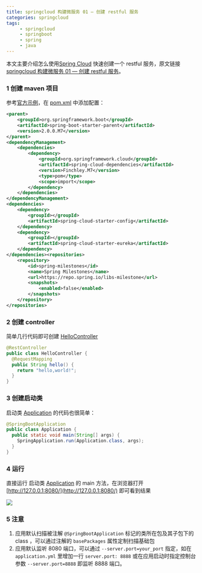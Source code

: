 ```yaml
---
title: springcloud 构建微服务 01 — 创建 restful 服务
categories: springcloud
tags: 
     - springcloud
     - springboot
     - spring
     - java
---
```


本文主要介绍怎么使用[Spring Cloud](http://projects.spring.io/spring-cloud/) 快速创建一个 restful 服务，原文链接 [springcloud 构建微服务 01 — 创建 restful 服务](https://niuhp.github.io/springcloud/01-helloworld.html)。

### 1 创建 maven 项目

参考[官方示例](http://projects.spring.io/spring-cloud/#quick-start)，在 [pom.xml](https://github.com/niuhp/springcloud-sample/blob/master/helloworld/pom.xml) 中添加配置：

```xml
<parent>
    <groupId>org.springframework.boot</groupId>
    <artifactId>spring-boot-starter-parent</artifactId>
    <version>2.0.0.M7</version>
</parent>
<dependencyManagement>
    <dependencies>
        <dependency>
            <groupId>org.springframework.cloud</groupId>
            <artifactId>spring-cloud-dependencies</artifactId>
            <version>Finchley.M7</version>
            <type>pom</type>
            <scope>import</scope>
        </dependency>
    </dependencies>
</dependencyManagement>
<dependencies>
    <dependency>
        <groupId></groupId>
        <artifactId>spring-cloud-starter-config</artifactId>
    </dependency>
    <dependency>
        <groupId></groupId>
        <artifactId>spring-cloud-starter-eureka</artifactId>
    </dependency>
</dependencies><repositories>
    <repository>
        <id>spring-milestones</id>
        <name>Spring Milestones</name>
        <url>https://repo.spring.io/libs-milestone</url>
        <snapshots>
            <enabled>false</enabled>
        </snapshots>
    </repository>
</repositories>
```

### 2 创建 controller

简单几行代码即可创建 [HelloController](https://github.com/niuhp/springcloud-sample/blob/master/helloworld/src/main/java/com/niuhp/springcloud/sample/helloworld/HelloController.java)  

```java
@RestController
public class HelloController {
  @RequestMapping
  public String hello() {
    return "hello,world!";
  }
}
```

### 3 创建启动类
启动类 [Application](https://github.com/niuhp/springcloud-sample/blob/master/helloworld/src/main/java/com/niuhp/springcloud/sample/helloworld/Application.java) 的代码也很简单：  

``` java
@SpringBootApplication
public class Application {
  public static void main(String[] args) {
    SpringApplication.run(Application.class, args);
  }
}
```

### 4 运行

直接运行 启动类 [Application](https://github.com/niuhp/springcloud-sample/blob/master/helloworld/src/main/java/com/niuhp/springcloud/sample/helloworld/Application.java) 的 main 方法，在浏览器打开 [http://127.0.0.1:8080/](http://127.0.0.1:8080/) 即可看到结果

![](//s.niuhp.com/blog/springclooud/helloworld.png)

### 5 注意
1. 应用默认扫描被注解 `@SpringBootApplication` 标记的类所在包及其子包下的 class ，可以通过注解的 `basePackages` 属性定制扫描基础包
2. 应用默认监听 8080 端口，可以通过 `--server.port=your_port` 指定，如在 `application.yml` 里增加一行 `server.port: 8888` 或在应用启动时指定控制台参数 `--server.port=8888` 即监听 8888 端口。
